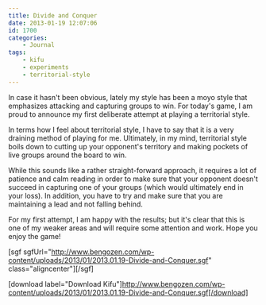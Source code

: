 ```yaml
---
title: Divide and Conquer
date: 2013-01-19 12:07:06
id: 1700
categories:
	- Journal
tags:
	- kifu
	- experiments
	- territorial-style
---
```


In case it hasn't been obvious, lately my style has been a moyo style that emphasizes attacking and capturing groups to win. For today's game, I am proud to announce my first deliberate attempt at playing a territorial style.

In terms how I feel about territorial style, I have to say that it is a very draining method of playing for me. Ultimately, in my mind, territorial style boils down to cutting up your opponent's territory and making pockets of live groups around the board to win.

While this sounds like a rather straight-forward approach, it requires a lot of patience and calm reading in order to make sure that your opponent doesn't succeed in capturing one of your groups (which would ultimately end in your loss). In addition, you have to try and make sure that you are maintaining a lead and not falling behind.

<!--more-->

For my first attempt, I am happy with the results; but it's clear that this is one of my weaker areas and will require some attention and work. Hope you enjoy the game!

[sgf sgfUrl="http://www.bengozen.com/wp-content/uploads/2013/01/2013.01.19-Divide-and-Conquer.sgf" class="aligncenter"][/sgf]

[download label="Download Kifu"]http://www.bengozen.com/wp-content/uploads/2013/01/2013.01.19-Divide-and-Conquer.sgf[/download]